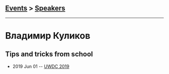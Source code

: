## [Events](../README.md) > [Speakers](../speakers.md)
---

# Владимир Куликов

## Tips and tricks from school
- 2019 Jun 01 -- [UWDC 2019](https://youtu.be/0Ol1XHk3vsA)    
